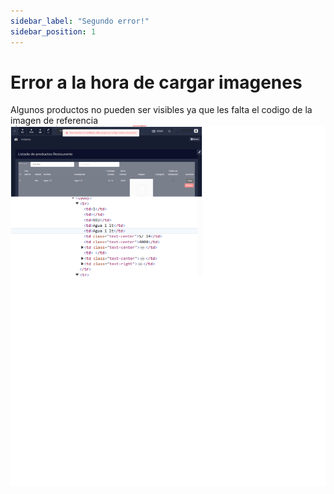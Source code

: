 ```yaml
---
sidebar_label: "Segundo error!"
sidebar_position: 1
---
```

# Error a la hora de cargar imagenes
Algunos productos no pueden ser visibles ya que les falta el codigo de la imagen de referencia
![Imagen 2](/static/img/imagen2.png)
